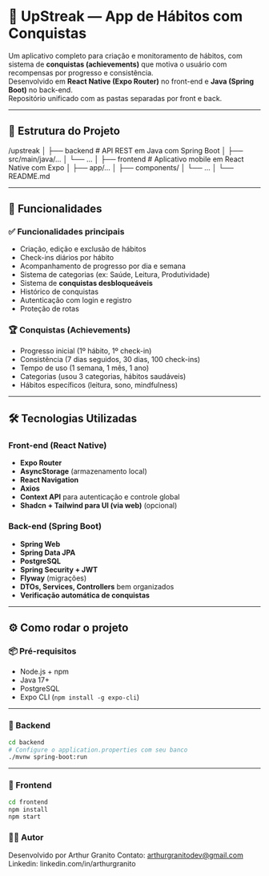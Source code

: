 # 🧠 UpStreak — App de Hábitos com Conquistas

Um aplicativo completo para criação e monitoramento de hábitos, com sistema de **conquistas (achievements)** que motiva o usuário com recompensas por progresso e consistência.  
Desenvolvido em **React Native (Expo Router)** no front-end e **Java (Spring Boot)** no back-end.  
Repositório unificado com as pastas separadas por front e back.

---

## 📁 Estrutura do Projeto
/upstreak
│
├── backend # API REST em Java com Spring Boot
│ ├── src/main/java/...
│ └── ...
│
├── frontend # Aplicativo mobile em React Native com Expo
│ ├── app/...
│ ├── components/
│ └── ...
│
└── README.md

---

## 🚀 Funcionalidades

### ✅ Funcionalidades principais
- Criação, edição e exclusão de hábitos
- Check-ins diários por hábito
- Acompanhamento de progresso por dia e semana
- Sistema de categorias (ex: Saúde, Leitura, Produtividade)
- Sistema de **conquistas desbloqueáveis**
- Histórico de conquistas
- Autenticação com login e registro
- Proteção de rotas

### 🏆 Conquistas (Achievements)
- Progresso inicial (1º hábito, 1º check-in)
- Consistência (7 dias seguidos, 30 dias, 100 check-ins)
- Tempo de uso (1 semana, 1 mês, 1 ano)
- Categorias (usou 3 categorias, hábitos saudáveis)
- Hábitos específicos (leitura, sono, mindfulness)

---

## 🛠️ Tecnologias Utilizadas

### Front-end (React Native)
- **Expo Router**
- **AsyncStorage** (armazenamento local)
- **React Navigation**
- **Axios**
- **Context API** para autenticação e controle global
- **Shadcn + Tailwind para UI (via web)** (opcional)

### Back-end (Spring Boot)
- **Spring Web**
- **Spring Data JPA**
- **PostgreSQL**
- **Spring Security + JWT**
- **Flyway** (migrações)
- **DTOs, Services, Controllers** bem organizados
- **Verificação automática de conquistas**

---

## ⚙️ Como rodar o projeto

### 📦 Pré-requisitos
- Node.js + npm
- Java 17+
- PostgreSQL
- Expo CLI (`npm install -g expo-cli`)

---

### 🔧 Backend

```bash
cd backend
# Configure o application.properties com seu banco
./mvnw spring-boot:run
```
---
### 📱 Frontend
```bash
cd frontend
npm install
npm start
```
### 🧑‍💻 Autor
Desenvolvido por Arthur Granito
Contato: arthurgranitodev@gmail.com
Linkedin: linkedin.com/in/arthurgranito

